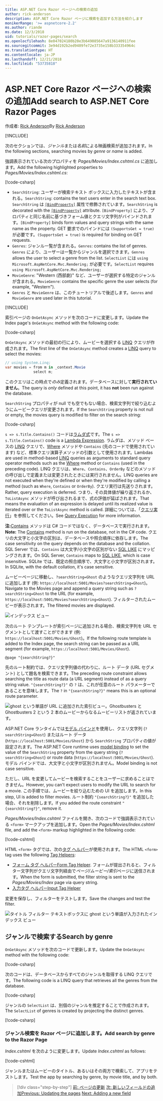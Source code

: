 ```yaml
---
title: ASP.NET Core Razor ページへの検索の追加
author: rick-anderson
description: ASP.NET Core Razor ページに検索を追加する方法を紹介します
monikerRange: '>= aspnetcore-2.2'
ms.author: riande
ms.date: 12/3/2018
uid: tutorials/razor-pages/search
ms.openlocfilehash: 8e047024180b20e3b649085647a9136140911fee
ms.sourcegitcommit: 3e94d192b2ed9409fe72e3735e158b333354964c
ms.translationtype: HT
ms.contentlocale: ja-JP
ms.lasthandoff: 12/21/2018
ms.locfileid: "53735818"
---
```

# <a name="add-search-to-aspnet-core-razor-pages"></a><span data-ttu-id="28c48-103">ASP.NET Core Razor ページへの検索の追加</span><span class="sxs-lookup"><span data-stu-id="28c48-103">Add search to ASP.NET Core Razor Pages</span></span>

<span data-ttu-id="28c48-104">作成者: [Rick Anderson](https://twitter.com/RickAndMSFT)</span><span class="sxs-lookup"><span data-stu-id="28c48-104">By [Rick Anderson](https://twitter.com/RickAndMSFT)</span></span>

[!INCLUDE[](~/includes/rp/download.md)]

<span data-ttu-id="28c48-105">次のセクションでは、*ジャンル*または*名前*による映画検索が追加されます。</span><span class="sxs-lookup"><span data-stu-id="28c48-105">In the following sections, searching movies by *genre* or *name* is added.</span></span>

<span data-ttu-id="28c48-106">強調表示されている次のプロパティを *Pages/Movies/Index.cshtml.cs* に追加します。</span><span class="sxs-lookup"><span data-stu-id="28c48-106">Add the following highlighted properties to *Pages/Movies/Index.cshtml.cs*:</span></span>

[!code-csharp[](razor-pages-start/sample/RazorPagesMovie22/Pages/Movies/Index.cshtml.cs?name=snippet_newProps&highlight=11-999)]

* <span data-ttu-id="28c48-107">`SearchString`: ユーザーが検索テキスト ボックスに入力したテキストが含まれる。</span><span class="sxs-lookup"><span data-stu-id="28c48-107">`SearchString`: contains the text users enter in the search text box.</span></span> <span data-ttu-id="28c48-108">`SearchString` は [`[BindProperty]`](/dotnet/api/microsoft.aspnetcore.mvc.bindpropertyattribute) 属性で修飾されています。</span><span class="sxs-lookup"><span data-stu-id="28c48-108">`SearchString` is decorated with the [`[BindProperty]`](/dotnet/api/microsoft.aspnetcore.mvc.bindpropertyattribute) attribute.</span></span> <span data-ttu-id="28c48-109">`[BindProperty]` により、プロパティと同じ名前に基づきフォーム値とクエリ文字列がバインドされます。</span><span class="sxs-lookup"><span data-stu-id="28c48-109">`[BindProperty]` binds form values and query strings with the same name as the property.</span></span> <span data-ttu-id="28c48-110">GET 要求でのバインドには `(SupportsGet = true)` が必要です。</span><span class="sxs-lookup"><span data-stu-id="28c48-110">`(SupportsGet = true)` is required for binding on GET requests.</span></span>
* <span data-ttu-id="28c48-111">`Genres`: ジャンル一覧が含まれる。</span><span class="sxs-lookup"><span data-stu-id="28c48-111">`Genres`: contains the list of genres.</span></span> <span data-ttu-id="28c48-112">`Genres` により、ユーザーは一覧からジャンルを選択できます。</span><span class="sxs-lookup"><span data-stu-id="28c48-112">`Genres` allows the user to select a genre from the list.</span></span> <span data-ttu-id="28c48-113">`SelectList` には `using Microsoft.AspNetCore.Mvc.Rendering;` が必要です。</span><span class="sxs-lookup"><span data-stu-id="28c48-113">`SelectList` requires `using Microsoft.AspNetCore.Mvc.Rendering;`</span></span>
* <span data-ttu-id="28c48-114">`MovieGenre`: "Western (西部劇)" など、ユーザーが選択する特定のジャンルが含まれる。</span><span class="sxs-lookup"><span data-stu-id="28c48-114">`MovieGenre`: contains the specific genre the user selects (for example, "Western").</span></span>
* <span data-ttu-id="28c48-115">`Genres` と `MovieGenre` は、このチュートリアルで後述します。</span><span class="sxs-lookup"><span data-stu-id="28c48-115">`Genres` and `MovieGenre` are used later in this tutorial.</span></span>

[!INCLUDE[](~/includes/bind-get.md)]

<span data-ttu-id="28c48-116">索引ページの `OnGetAsync` メソッドを次のコードに変更します。</span><span class="sxs-lookup"><span data-stu-id="28c48-116">Update the Index page's `OnGetAsync` method with the following code:</span></span>

[!code-csharp[](razor-pages-start/sample/RazorPagesMovie22/Pages/Movies/Index.cshtml.cs?name=snippet_1stSearch)]

<span data-ttu-id="28c48-117">`OnGetAsync` メソッドの最初の行により、ムービーを選択する [LINQ](/dotnet/csharp/programming-guide/concepts/linq/) クエリが作成されます。</span><span class="sxs-lookup"><span data-stu-id="28c48-117">The first line of the `OnGetAsync` method creates a [LINQ](/dotnet/csharp/programming-guide/concepts/linq/) query to select the movies:</span></span>

```csharp
// using System.Linq;
var movies = from m in _context.Movie
             select m;
```

<span data-ttu-id="28c48-118">このクエリはこの時点で*のみ*定義されます。データベースに対して**実行されていません**。</span><span class="sxs-lookup"><span data-stu-id="28c48-118">The query is *only* defined at this point, it has **not** been run against the database.</span></span>

<span data-ttu-id="28c48-119">`SearchString` プロパティが null でも空でもない場合、検索文字列で絞り込むようにムービークエリが変更されます。</span><span class="sxs-lookup"><span data-stu-id="28c48-119">If the `SearchString` property is not null or empty, the movies query is modified to filter on the search string:</span></span>

[!code-csharp[](razor-pages-start/sample/RazorPagesMovie22/Pages/Movies/Index.cshtml.cs?name=snippet_SearchNull)]

<span data-ttu-id="28c48-120">`s => s.Title.Contains()` コードは[ラムダ式](/dotnet/csharp/programming-guide/statements-expressions-operators/lambda-expressions)です。</span><span class="sxs-lookup"><span data-stu-id="28c48-120">The `s => s.Title.Contains()` code is a [Lambda Expression](/dotnet/csharp/programming-guide/statements-expressions-operators/lambda-expressions).</span></span> <span data-ttu-id="28c48-121">ラムダは、メソッド ベースの [LINQ](/dotnet/csharp/programming-guide/concepts/linq/) クエリで、[Where](/dotnet/csharp/programming-guide/concepts/linq/query-syntax-and-method-syntax-in-linq) メソッドや `Contains` (先のコードで使用されています) など、標準クエリ演算子メソッドの引数として使用されます。</span><span class="sxs-lookup"><span data-stu-id="28c48-121">Lambdas are used in method-based [LINQ](/dotnet/csharp/programming-guide/concepts/linq/) queries as arguments to standard query operator methods such as the [Where](/dotnet/csharp/programming-guide/concepts/linq/query-syntax-and-method-syntax-in-linq) method or `Contains` (used in the preceding code).</span></span> <span data-ttu-id="28c48-122">LINQ クエリは、`Where`、`Contains`、`OrderBy` などのメソッドの呼び出しで定義または変更されたときには実行されません。</span><span class="sxs-lookup"><span data-stu-id="28c48-122">LINQ queries are not executed when they're defined or when they're modified by calling a method (such as `Where`, `Contains`  or `OrderBy`).</span></span> <span data-ttu-id="28c48-123">クエリ実行は先送りされます。</span><span class="sxs-lookup"><span data-stu-id="28c48-123">Rather, query execution is deferred.</span></span> <span data-ttu-id="28c48-124">つまり、その具体値が繰り返されるか、`ToListAsync` メソッドが呼び出されるまで、式の評価が延ばされます。</span><span class="sxs-lookup"><span data-stu-id="28c48-124">That means the evaluation of an expression is delayed until its realized value is iterated over or the `ToListAsync` method is called.</span></span> <span data-ttu-id="28c48-125">詳細については、「[クエリ実行](/dotnet/framework/data/adonet/ef/language-reference/query-execution)」を参照してください。</span><span class="sxs-lookup"><span data-stu-id="28c48-125">See [Query Execution](/dotnet/framework/data/adonet/ef/language-reference/query-execution) for more information.</span></span>

<span data-ttu-id="28c48-126">**注:**[Contains](/dotnet/api/system.data.objects.dataclasses.entitycollection-1.contains) メソッドは C# コードではなく、データベースで実行されます。</span><span class="sxs-lookup"><span data-stu-id="28c48-126">**Note:** The [Contains](/dotnet/api/system.data.objects.dataclasses.entitycollection-1.contains) method is run on the database, not in the C# code.</span></span> <span data-ttu-id="28c48-127">クエリの大文字と小文字の区別は、データベースや照合順序に依存します。</span><span class="sxs-lookup"><span data-stu-id="28c48-127">The case sensitivity on the query depends on the database and the collation.</span></span> <span data-ttu-id="28c48-128">SQL Server では、`Contains` は大文字/小文字の区別がない [SQL LIKE](/sql/t-sql/language-elements/like-transact-sql) にマッピングされます。</span><span class="sxs-lookup"><span data-stu-id="28c48-128">On SQL Server, `Contains` maps to [SQL LIKE](/sql/t-sql/language-elements/like-transact-sql), which is case insensitive.</span></span> <span data-ttu-id="28c48-129">SQLite では、既定の照合順序で、大文字と小文字が区別されます。</span><span class="sxs-lookup"><span data-stu-id="28c48-129">In SQLite, with the default collation, it's case sensitive.</span></span>

<span data-ttu-id="28c48-130">ムービーページに移動し、`?searchString=Ghost` のようなクエリ文字列を URL に追加します (例: `https://localhost:5001/Movies?searchString=Ghost`)。</span><span class="sxs-lookup"><span data-stu-id="28c48-130">Navigate to the Movies page and append a query string such as `?searchString=Ghost` to the URL (for example, `https://localhost:5001/Movies?searchString=Ghost`).</span></span> <span data-ttu-id="28c48-131">フィルターされたムービーが表示されます。</span><span class="sxs-lookup"><span data-stu-id="28c48-131">The filtered movies are displayed.</span></span>

![インデックス ビュー](search/_static/ghost.png)

<span data-ttu-id="28c48-133">次のルート テンプレートが索引ページに追加される場合、検索文字列を URL セグメントとして渡すことができます (例: `https://localhost:5001/Movies/Ghost`)。</span><span class="sxs-lookup"><span data-stu-id="28c48-133">If the following route template is added to the Index page, the search string can be passed as a URL segment (for example, `https://localhost:5001/Movies/Ghost`).</span></span>

```cshtml
@page "{searchString?}"
```

<span data-ttu-id="28c48-134">先のルート制約では、クエリ文字列値の代わりに、ルート データ (URL セグメント) として題名を検索できます。</span><span class="sxs-lookup"><span data-stu-id="28c48-134">The preceding route constraint allows searching the title as route data (a URL segment) instead of as a query string value.</span></span>  <span data-ttu-id="28c48-135">`"{searchString?}"` の `?` は、これが任意のルート パラメーターであることを意味します。</span><span class="sxs-lookup"><span data-stu-id="28c48-135">The `?` in `"{searchString?}"` means this is an optional route parameter.</span></span>

![ghost という単語が URL に追加された索引ビュー。Ghostbusters と Ghostbusters 2 という 2 本のムービーからなるムービーリストが返されています。](search/_static/g2.png)

<span data-ttu-id="28c48-137">ASP.NET Core ランタイムでは[モデル バインド](xref:mvc/models/model-binding)を使用し、クエリ文字列 (`?searchString=Ghost`) またはルート データ (`https://localhost:5001/Movies/Ghost`) から `SearchString` プロパティの値が設定されます。</span><span class="sxs-lookup"><span data-stu-id="28c48-137">The ASP.NET Core runtime uses [model binding](xref:mvc/models/model-binding) to set the value of the `SearchString` property from the query string (`?searchString=Ghost`) or route data (`https://localhost:5001/Movies/Ghost`).</span></span> <span data-ttu-id="28c48-138">モデル バインドでは、大文字と小文字が区別されません。</span><span class="sxs-lookup"><span data-stu-id="28c48-138">Model binding is not case sensitive.</span></span>

<span data-ttu-id="28c48-139">ただし、URL を変更してムービーを検索することをユーザーに求めることはできません。</span><span class="sxs-lookup"><span data-stu-id="28c48-139">However, you can't expect users to modify the URL to search for a movie.</span></span> <span data-ttu-id="28c48-140">この手順では、ムービーを絞り込むための UI を追加します。</span><span class="sxs-lookup"><span data-stu-id="28c48-140">In this step, UI is added to filter movies.</span></span> <span data-ttu-id="28c48-141">ルート制約 `"{searchString?}"` を追加した場合、それを削除します。</span><span class="sxs-lookup"><span data-stu-id="28c48-141">If you added the route constraint `"{searchString?}"`, remove it.</span></span>

<span data-ttu-id="28c48-142">*Pages/Movies/Index.cshtml* ファイルを開き、次のコードで強調表示されている `<form>` マークアップを追加します。</span><span class="sxs-lookup"><span data-stu-id="28c48-142">Open the *Pages/Movies/Index.cshtml* file, and add the `<form>` markup highlighted in the following code:</span></span>

[!code-cshtml[](razor-pages-start/sample/RazorPagesMovie22/Pages/Movies/Index2.cshtml?highlight=14-19&range=1-22)]

<span data-ttu-id="28c48-143">HTML `<form>` タグでは、次の[タグ ヘルパー](xref:mvc/views/tag-helpers/intro)が使用されます。</span><span class="sxs-lookup"><span data-stu-id="28c48-143">The HTML `<form>` tag uses the following [Tag Helpers](xref:mvc/views/tag-helpers/intro):</span></span>

* <span data-ttu-id="28c48-144">[フォーム タグ ヘルパー](xref:mvc/views/working-with-forms#the-form-tag-helper)</span><span class="sxs-lookup"><span data-stu-id="28c48-144">[Form Tag Helper](xref:mvc/views/working-with-forms#the-form-tag-helper).</span></span> <span data-ttu-id="28c48-145">フォームが提出されると、フィルター文字列がクエリ文字列経由で*ページ/ムービー/索引*ページに送信されます。</span><span class="sxs-lookup"><span data-stu-id="28c48-145">When the form is submitted, the filter string is sent to the *Pages/Movies/Index* page via query string.</span></span>
* [<span data-ttu-id="28c48-146">入力タグ ヘルパー</span><span class="sxs-lookup"><span data-stu-id="28c48-146">Input Tag Helper</span></span>](xref:mvc/views/working-with-forms#the-input-tag-helper)

<span data-ttu-id="28c48-147">変更を保存し、フィルターをテストします。</span><span class="sxs-lookup"><span data-stu-id="28c48-147">Save the changes and test the filter.</span></span>

![タイトル フィルター テキストボックスに ghost という単語が入力されたインデックス ビュー](search/_static/filter.png)

## <a name="search-by-genre"></a><span data-ttu-id="28c48-149">ジャンルで検索する</span><span class="sxs-lookup"><span data-stu-id="28c48-149">Search by genre</span></span>

<span data-ttu-id="28c48-150">`OnGetAsync` メソッドを次のコードで更新します。</span><span class="sxs-lookup"><span data-stu-id="28c48-150">Update the `OnGetAsync` method with the following code:</span></span>

[!code-csharp[](razor-pages-start/sample/RazorPagesMovie22/Pages/Movies/Index.cshtml.cs?name=snippet_SearchGenre)]

<span data-ttu-id="28c48-151">次のコードは、データベースからすべてのジャンルを取得する LINQ クエリです。</span><span class="sxs-lookup"><span data-stu-id="28c48-151">The following code is a LINQ query that retrieves all the genres from the database.</span></span>

[!code-csharp[](razor-pages-start/sample/RazorPagesMovie22/Pages/Movies/Index.cshtml.cs?name=snippet_LINQ)]

<span data-ttu-id="28c48-152">ジャンルの `SelectList` は、別個のジャンルを推定することで作成されます。</span><span class="sxs-lookup"><span data-stu-id="28c48-152">The `SelectList` of genres is created by projecting the distinct genres.</span></span>

[!code-csharp[](razor-pages-start/sample/RazorPagesMovie22/Pages/Movies/Index.cshtml.cs?name=snippet_SelectList)]

### <a name="add-search-by-genre-to-the-razor-page"></a><span data-ttu-id="28c48-153">ジャンル検索を Razor ページに追加します。</span><span class="sxs-lookup"><span data-stu-id="28c48-153">Add search by genre to the Razor Page</span></span>

<span data-ttu-id="28c48-154">*Index.cshtml* を次のように変更します。</span><span class="sxs-lookup"><span data-stu-id="28c48-154">Update *Index.cshtml* as follows:</span></span>

[!code-cshtml[](razor-pages-start/sample/RazorPagesMovie22/Pages/Movies/IndexFormGenreNoRating.cshtml?highlight=16-18&range=1-26)]

<span data-ttu-id="28c48-155">ジャンルまたはムービーのタイトル、あるいはその両方で検索して、アプリをテストします。</span><span class="sxs-lookup"><span data-stu-id="28c48-155">Test the app by searching by genre, by movie title, and by both.</span></span>

> [!div class="step-by-step"]
> <span data-ttu-id="28c48-156">[前: ページの更新](xref:tutorials/razor-pages/da1)
> [次: 新しいフィールドの追加](xref:tutorials/razor-pages/new-field)</span><span class="sxs-lookup"><span data-stu-id="28c48-156">[Previous: Updating the pages](xref:tutorials/razor-pages/da1)
[Next: Adding a new field](xref:tutorials/razor-pages/new-field)</span></span>
